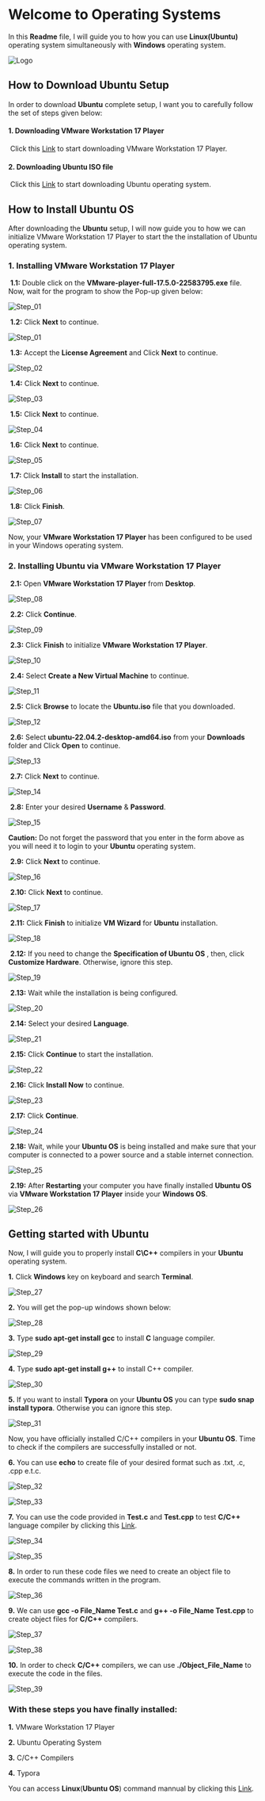 # Welcome to Operating Systems
In this **Readme** file, I will guide you to how you can  use **Linux(Ubuntu)** operating system simultaneously with **Windows** operating system.

![Logo](https://github.com/LPGangster/Operating-Systems/assets/156175348/0b245287-9390-4316-8abf-6bfe7e50123f)

## How to Download Ubuntu Setup

In order to download **Ubuntu** complete setup, I want you to carefully follow the set of steps given below:

#### 1. Downloading VMware Workstation 17 Player

​     Click this [Link](https://www.vmware.com/go/getplayer-win/ "VMW.exe") to start downloading VMware Workstation 17 Player.

#### 2. Downloading Ubuntu ISO file

​     Click this [Link](https://ubuntu.com/download/desktop/thank-you?version=22.04.3&architecture=amd64 "Ubuntu.iso") to start downloading Ubuntu operating system.

## How to Install Ubuntu OS

After downloading the **Ubuntu** setup, I will now guide you to how we can initialize VMware Workstation 17 Player to start the the installation of Ubuntu operating system.

### 1. Installing VMware Workstation 17 Player

​     **1.1:** Double click on the **VMware-player-full-17.5.0-22583795.exe** file. Now, wait for the program to show the Pop-up given below:

![Step_01](https://github.com/LPGangster/Operating-Systems/assets/156175348/30fe213c-01f7-455f-b34b-532e1ac8a227)

​     **1.2:** Click **Next** to continue.

![Step_01](https://github.com/LPGangster/Operating-Systems/assets/156175348/30fe213c-01f7-455f-b34b-532e1ac8a227)

​     **1.3:** Accept the **License Agreement** and Click **Next** to continue.

![Step_02](https://github.com/LPGangster/Operating-Systems/assets/156175348/52b3bd1b-b855-411a-b32e-077e5fae6f32)

​     **1.4:** Click **Next** to continue.

![Step_03](https://github.com/LPGangster/Operating-Systems/assets/156175348/bf798b59-ab58-4c67-8998-7d46cf8079cc)

​     **1.5:** Click **Next** to continue.

![Step_04](https://github.com/LPGangster/Operating-Systems/assets/156175348/28916c70-0659-483f-8f96-24984b122c0c)

​     **1.6:** Click **Next** to continue.

![Step_05](https://github.com/LPGangster/Operating-Systems/assets/156175348/968c553c-adb0-4a49-8ed8-ee8200166724)

​     **1.7:** Click **Install** to start the installation.

![Step_06](https://github.com/LPGangster/Operating-Systems/assets/156175348/3f19e1d3-b3cd-46fd-b650-73932d8e1d99)

​     **1.8:** Click **Finish**.

![Step_07](https://github.com/LPGangster/Operating-Systems/assets/156175348/b7aae523-b173-4d91-8700-0229f08d87f2)

Now, your **VMware Workstation 17 Player** has been configured to be used in your Windows operating system.

### 2. Installing Ubuntu via VMware Workstation 17 Player

​     **2.1:** Open **VMware Workstation 17 Player** from **Desktop**.

![Step_08](https://github.com/LPGangster/Operating-Systems/assets/156175348/3f84971d-eb9b-450b-bd7e-46a3cdc5c4a9)

​     **2.2:** Click **Continue**.

![Step_09](https://github.com/LPGangster/Operating-Systems/assets/156175348/5fe61b28-7f46-4cca-8628-4516112cd462)

​     **2.3:** Click **Finish** to initialize **VMware Workstation 17 Player**.

![Step_10](https://github.com/LPGangster/Operating-Systems/assets/156175348/5e6905df-9076-442b-8c08-8fb32750043b)

​     **2.4:** Select **Create a New Virtual Machine** to continue.

![Step_11](https://github.com/LPGangster/Operating-Systems/assets/156175348/508687ec-2306-4ec6-98b4-c8cef6b32bb5)

​     **2.5:** Click **Browse** to locate the **Ubuntu.iso** file that you downloaded.

![Step_12](https://github.com/LPGangster/Operating-Systems/assets/156175348/b3aeab1a-3475-4bf1-af1a-f0aa71928e3b)

​     **2.6:** Select **ubuntu-22.04.2-desktop-amd64.iso** from your **Downloads** folder and Click **Open** to continue.

![Step_13](https://github.com/LPGangster/Operating-Systems/assets/156175348/7df796e6-023c-4785-9eef-c423d3c33530)

​     **2.7:** Click **Next** to continue. 

![Step_14](https://github.com/LPGangster/Operating-Systems/assets/156175348/c271d197-c612-4cec-8696-2e885b55b762)

​     **2.8:** Enter your desired **Username** & **Password**.

![Step_15](https://github.com/LPGangster/Operating-Systems/assets/156175348/36faa253-fb27-4d88-be3f-0e574cc0b5a7)

**Caution:** Do not forget the password that you enter in the form above as you will need it to login to your **Ubuntu** operating system.

​     **2.9:** Click **Next** to continue.

![Step_16](https://github.com/LPGangster/Operating-Systems/assets/156175348/61635ddf-b44a-47b8-a6a8-2224b54064ed)

​     **2.10:** Click **Next** to continue.

![Step_17](https://github.com/LPGangster/Operating-Systems/assets/156175348/6f4d9709-e159-492b-ab77-d23cfe55c514)

​     **2.11:** Click **Finish** to initialize **VM Wizard** for **Ubuntu** installation.

![Step_18](https://github.com/LPGangster/Operating-Systems/assets/156175348/866df3e1-48e5-41e6-a6c9-34908b7d7711)

​     **2.12:** If you need to change the **Specification of Ubuntu OS** , then, click **Customize Hardware**. Otherwise, ignore this step.

![Step_19](https://github.com/LPGangster/Operating-Systems/assets/156175348/cd0c5156-3976-42e1-bb4a-fb38945d6718)

​     **2.13:** Wait while the installation is being configured.

![Step_20](https://github.com/LPGangster/Operating-Systems/assets/156175348/51087783-233e-4939-9d19-edb167ebe9c0)

​     **2.14:** Select your desired **Language**.

![Step_21](https://github.com/LPGangster/Operating-Systems/assets/156175348/5b9d0870-834d-42cf-8a8a-401f8624635f)

​     **2.15:** Click **Continue** to start the installation.

![Step_22](https://github.com/LPGangster/Operating-Systems/assets/156175348/809ef998-289a-469a-ba2e-32250359f640)

​     **2.16:** Click **Install Now** to continue.

![Step_23](https://github.com/LPGangster/Operating-Systems/assets/156175348/57a081f9-2e4f-40dc-8615-25626d025184)

​     **2.17:** Click **Continue**.

![Step_24](https://github.com/LPGangster/Operating-Systems/assets/156175348/6268d68a-acdc-4552-9f90-b2314818f5c7)

​     **2.18:** Wait, while your **Ubuntu OS** is being installed and make sure that your computer is connected to a power source and a stable internet connection.

![Step_25](https://github.com/LPGangster/Operating-Systems/assets/156175348/7f6353ec-4ef8-43a2-a0fe-3ace5cd216eb)

​     **2.19:** After **Restarting** your computer you have finally installed **Ubuntu OS** via **VMware Workstation 17 Player** inside your **Windows OS**.

![Step_26](https://github.com/LPGangster/Operating-Systems/assets/156175348/15a783ac-4bf1-4ef4-b734-a91999152521)

##  Getting started with Ubuntu

Now, I will guide you to properly install **C\C++** compilers in your **Ubuntu** operating system.

**1.** Click **Windows** key on keyboard and search **Terminal**.

![Step_27](https://github.com/LPGangster/Operating-Systems/assets/156175348/831c2ebe-df1d-4d45-8f6a-ae5e374920be)

**2.** You will get the pop-up windows shown below:

![Step_28](https://github.com/LPGangster/Operating-Systems/assets/156175348/2b195241-c589-4f1a-8f17-3fc6d42dd283)

**3.** Type **sudo apt-get install gcc** to install **C** language compiler.

![Step_29](https://github.com/LPGangster/Operating-Systems/assets/156175348/bc352963-e7a4-4a8f-b406-954361a0ad65)

**4.** Type **sudo apt-get install g++** to install C++ compiler.

![Step_30](https://github.com/LPGangster/Operating-Systems/assets/156175348/587a63d9-7e50-4507-b27c-7de50ff43a94)

**5.** If you want to install **Typora** on your **Ubuntu OS** you can type **sudo snap install typora**. Otherwise you can ignore this step.

![Step_31](https://github.com/LPGangster/Operating-Systems/assets/156175348/a87feb43-44b2-422e-8050-ed5e085f3dea)

Now, you have officially installed C/C++ compilers in your **Ubuntu OS**. Time to check if the compilers are successfully installed or not.

**6.** You can use **echo** to create file of your desired format such as .txt, .c, .cpp e.t.c.

![Step_32](https://github.com/LPGangster/Operating-Systems/assets/156175348/a5790058-a221-4aa5-8670-dc8530911f75)

![Step_33](https://github.com/LPGangster/Operating-Systems/assets/156175348/f90f9964-b984-48bc-8cfa-9a4ce7a9e92d)

**7.** You can use the code provided in **Test.c** and **Test.cpp** to test **C/C++** language compiler by clicking this [Link](https://github.com/LPGangster/Operating-Systems/tree/main/Lab_02/Demo_Codes "Test.c & Test.cpp").

![Step_34](https://github.com/LPGangster/Operating-Systems/assets/156175348/87c51af3-28d6-4d5a-9ba8-0d0faeab8398)

![Step_35](https://github.com/LPGangster/Operating-Systems/assets/156175348/54a1b7d4-57e7-4b3d-a1af-25ce1cb474ff)

**8.** In order to run these code files we need to create an object file to execute the commands written in the program.

![Step_36](https://github.com/LPGangster/Operating-Systems/assets/156175348/b3089f6f-6597-437a-9e2d-efc6d58e9e1a)

**9.** We can use **gcc -o File_Name Test.c** and **g++ -o File_Name Test.cpp** to create object files for **C/C++** compilers.

![Step_37](https://github.com/LPGangster/Operating-Systems/assets/156175348/af0d55aa-26bf-4b6d-a070-7e28304c9491)

![Step_38](https://github.com/LPGangster/Operating-Systems/assets/156175348/79baa681-96cd-4c9b-aa97-1efeae8e67f0)

**10.** In order to check **C/C++** compilers, we can use **./Object_File_Name** to execute the code in the files.

![Step_39](https://github.com/LPGangster/Operating-Systems/assets/156175348/77a28b7e-cccf-45ef-9ed1-a7613ce0ef95)

### With these steps you have finally installed:

**1.** VMware Workstation 17 Player

**2.** Ubuntu Operating System

**3.** C/C++ Compilers

**4.** Typora

You can access **Linux**(**Ubuntu OS**) command mannual by clicking this [Link](https://github.com/Waleed-Ahmed-05/Operating-Systems/blob/main/Lab_03/2022-CS-41_OS_SE_Lab%233.md).
